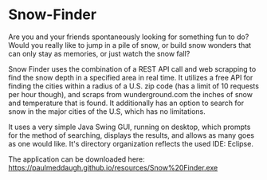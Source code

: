 # Snow-Finder
Are you and your friends spontaneously looking for something fun to do? Would you really like to jump in a pile of snow, or build snow wonders that can only stay as memories, or just watch the snow fall?

Snow Finder uses the combination of a REST API call and web scrapping to find the snow depth in a specified area in real time. It utilizes a free API for finding the cities within a radius of a U.S. zip code (has a limit of 10 requests per hour though), and scraps from wunderground.com the inches of snow and temperature that is found. It additionally has an option to search for snow in the major cities of the U.S, which has no limitations.

It uses a very simple Java Swing GUI, running on desktop, which prompts for the method of searching, displays the results, and allows as many goes as one would like. It's directory organization reflects the used IDE: Eclipse.

The application can be downloaded here: https://paulmeddaugh.github.io/resources/Snow%20Finder.exe